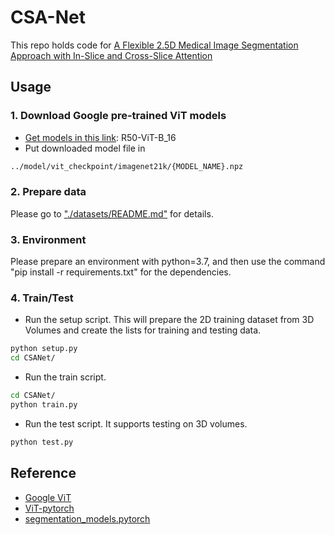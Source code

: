 # CSA-Net

This repo holds code for [A Flexible 2.5D Medical Image Segmentation Approach with In-Slice and Cross-Slice Attention](https://arxiv.org/pdf/..)

## Usage

### 1. Download Google pre-trained ViT models
* [Get models in this link]([https://console.cloud.google.com/storage/vit_models/](https://console.cloud.google.com/storage/browser/vit_models/imagenet21k?pageState=(%22StorageObjectListTable%22:(%22f%22:%22%255B%255D%22))&prefix=&forceOnObjectsSortingFiltering=false)): R50-ViT-B_16
* Put downloaded model file in 
```bash
../model/vit_checkpoint/imagenet21k/{MODEL_NAME}.npz
```

### 2. Prepare data

Please go to ["./datasets/README.md"](datasets/README.md) for details.

### 3. Environment

Please prepare an environment with python=3.7, and then use the command "pip install -r requirements.txt" for the dependencies.

### 4. Train/Test
- Run the setup script. This will prepare the 2D training dataset from 3D Volumes and create the lists for training and testing data.
```bash
python setup.py
cd CSANet/
```

- Run the train script.

```bash
cd CSANet/
python train.py
```

- Run the test script. It supports testing on 3D volumes.

```bash
python test.py
```

## Reference
* [Google ViT](https://github.com/google-research/vision_transformer)
* [ViT-pytorch](https://github.com/jeonsworld/ViT-pytorch)
* [segmentation_models.pytorch](https://github.com/qubvel/segmentation_models.pytorch)
